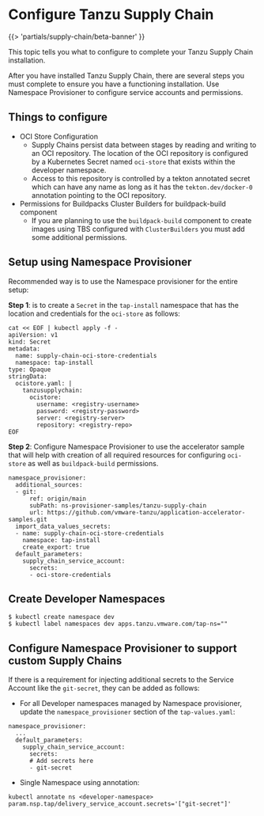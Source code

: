 # Configure Tanzu Supply Chain

{{> 'partials/supply-chain/beta-banner' }}

This topic tells you what to configure to complete your Tanzu Supply Chain installation.

After you have installed Tanzu Supply Chain, there are several steps you must complete to ensure
you have a functioning installation. Use Namespace Provisioner to configure service accounts and permissions.

## Things to configure

- OCI Store Configuration
  - Supply Chains persist data between stages by reading and writing to an OCI repository.  The location of the OCI repository is configured by a Kubernetes Secret named `oci-store` that exists within the developer namespace.
  - Access to this repository is controlled by a tekton annotated secret which can have any name as long as it has the `tekton.dev/docker-0` annotation pointing to the OCI repository.
- Permissions for Buildpacks Cluster Builders for buildpack-build component
  - If you are planning to use the `buildpack-build` component to create images using TBS configured with `ClusterBuilders` you must add some additional permissions.

## Setup using Namespace Provisioner

Recommended way is to use the Namespace provisioner for the entire setup:

**Step 1**: is to create a `Secret` in the `tap-install` namespace that has the location and credentials for the `oci-store` as follows:

```console
cat << EOF | kubectl apply -f -
apiVersion: v1
kind: Secret
metadata:
  name: supply-chain-oci-store-credentials
  namespace: tap-install
type: Opaque
stringData:
  ocistore.yaml: |
    tanzusupplychain:
      ocistore:
        username: <registry-username>
        password: <registry-password>
        server: <registry-server>
        repository: <registry-repo>
EOF
```

**Step 2**: Configure Namespace Provisioner to use the accelerator sample that will help with creation of all required resources for configuring `oci-store` as well as `buildpack-build` permissions.

```console
namespace_provisioner:
  additional_sources:
  - git:
      ref: origin/main
      subPath: ns-provisioner-samples/tanzu-supply-chain
      url: https://github.com/vmware-tanzu/application-accelerator-samples.git
  import_data_values_secrets:
  - name: supply-chain-oci-store-credentials
    namespace: tap-install
    create_export: true
  default_parameters:
    supply_chain_service_account:
      secrets:
      - oci-store-credentials
```

## Create Developer Namespaces

```console
$ kubectl create namespace dev
$ kubectl label namespaces dev apps.tanzu.vmware.com/tap-ns=""
```

## Configure Namespace Provisioner to support custom Supply Chains

If there is a requirement for injecting additional secrets to the Service Account like the `git-secret`, they can be added as follows:

- For all Developer namespaces managed by Namespace provisioner, update the `namespace_provisioner` section of the `tap-values.yaml`:

```console
namespace_provisioner:
  ...
  default_parameters:
    supply_chain_service_account:
      secrets:
      # Add secrets here
      - git-secret
```

- Single Namespace using annotation:

```console
kubectl annotate ns <developer-namespace> param.nsp.tap/delivery_service_account.secrets='["git-secret"]'
```